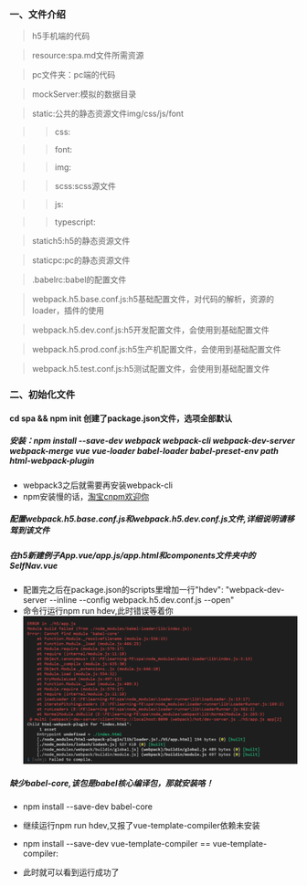 ### 一、文件介绍

 > h5手机端的代码

 > resource:spa.md文件所需资源

 > pc文件夹：pc端的代码

 > mockServer:模拟的数据目录

 > static:公共的静态资源文件img/css/js/font

 >> css:

 >> font:

 >> img:

 >> scss:scss源文件

 >> js:

 >> typescript:

 > statich5:h5的静态资源文件

 > staticpc:pc的静态资源文件

 > .babelrc:babel的配置文件

 > webpack.h5.base.conf.js:h5基础配置文件，对代码的解析，资源的loader，插件的使用

 > webpack.h5.dev.conf.js:h5开发配置文件，会使用到基础配置文件

 > webpack.h5.prod.conf.js:h5生产机配置文件，会使用到基础配置文件

 > webpack.h5.test.conf.js:h5测试配置文件，会使用到基础配置文件


### 二、初始化文件

#### cd spa && npm init 创建了package.json文件，选项全部默认

##### 安装：npm install --save-dev webpack webpack-cli webpack-dev-server webpack-merge vue vue-loader  babel-loader  babel-preset-env path html-webpack-plugin
* webpack3之后就需要再安装webpack-cli
* npm安装慢的话，[淘宝cnpm欢迎你](https://npm.taobao.org/ "我的npm镜像")

##### 配置webpack.h5.base.conf.js和webpack.h5.dev.conf.js文件,详细说明请移驾到该文件
##### 在h5新建例子App.vue/app.js/app.html和components文件夹中的SelfNav.vue
* 配置完之后在package.json的scripts里增加一行"hdev": "webpack-dev-server --inline --config webpack.h5.dev.conf.js --open"
* 命令行运行npm run hdev,此时错误等着你
![运行错误](./resource/1.png)
##### 缺少babel-core,该包是babel核心编译包，那就安装咯！ 
* npm install --save-dev babel-core

* 继续运行npm run hdev,又报了vue-template-compiler依赖未安装
* npm install --save-dev vue-template-compiler
== vue-template-compiler:

* 此时就可以看到运行成功了
